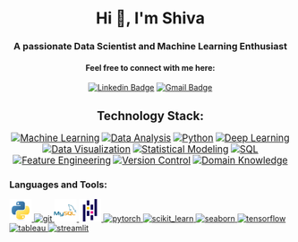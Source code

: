 
<h1 align="center">Hi 👋, I'm Shiva</h1>
<h3 align="center">A passionate Data Scientist and Machine Learning Enthusiast</h3>


<h4 align="center">Feel free to connect with me here:</h4>


<div align="center">

[![Linkedin Badge](https://img.shields.io/badge/linkedin-181825?style=for-the-badge&logo=linkedin&logoColor=0A66C2&link=https://www.linkedin.com/in/shiva8874)](https://www.linkedin.com/in/shiva8874)
[![Gmail Badge](https://img.shields.io/badge/gmail-181825?style=for-the-badge&logo=gmail&logoColor=EA4335&link=mailto:learningdsiiit@gmail.com)](mailto:learningdsiiit@gmail.com)


## Technology Stack:

<span style="font-size: 1.2em;">[![Machine Learning](https://img.shields.io/badge/Machine%20Learning-Expert-brightgreen)](https://your-link-here)</span>
<span style="font-size: 1.2em;">[![Data Analysis](https://img.shields.io/badge/Data%20Analysis-Proficient-blue)](https://your-link-here)</span>
<span style="font-size: 1.2em;">[![Python](https://img.shields.io/badge/Python-Advanced-orange)](https://your-link-here)</span>
<span style="font-size: 1.2em;">[![Deep Learning](https://img.shields.io/badge/Deep%20Learning-Skilled-yellow)](https://your-link-here)</span>
<span style="font-size: 1.2em;">[![Data Visualization](https://img.shields.io/badge/Data%20Visualization-Proficient-brightblue)](https://your-link-here)</span>
<span style="font-size: 1.2em;">[![Statistical Modeling](https://img.shields.io/badge/Statistical%20Modeling-Knowledgeable-lightgrey)](https://your-link-here)</span>
<span style="font-size: 1.2em;">[![SQL](https://img.shields.io/badge/SQL-Competent-blueviolet)](https://your-link-here)</span>
<span style="font-size: 1.2em;">[![Feature Engineering](https://img.shields.io/badge/Feature%20Engineering-Expert-brightgreen)](https://your-link-here)</span>
<span style="font-size: 1.2em;">[![Version Control](https://img.shields.io/badge/Version%20Control-Proficient-blue)](https://your-link-here)</span>
<span style="font-size: 1.2em;">[![Domain Knowledge](https://img.shields.io/badge/Domain%20Knowledge-Strong-lightblue)](https://your-link-here)</span>

<h3 align="left">Languages and Tools:</h3>

<p align="left"> 
    <a href="https://www.python.org" target="_blank" rel="noreferrer"> 
        <img src="https://raw.githubusercontent.com/devicons/devicon/master/icons/python/python-original.svg" alt="python" width="40" height="40"/> 
    </a> 
    <a href="https://git-scm.com/" target="_blank" rel="noreferrer"> 
        <img src="https://www.vectorlogo.zone/logos/git-scm/git-scm-icon.svg" alt="git" width="40" height="40"/> 
    </a> 
    <a href="https://www.mysql.com/" target="_blank" rel="noreferrer"> 
        <img src="https://raw.githubusercontent.com/devicons/devicon/master/icons/mysql/mysql-original-wordmark.svg" alt="mysql" width="40" height="40"/> 
    </a> 
    <a href="https://pandas.pydata.org/" target="_blank" rel="noreferrer"> 
        <img src="https://raw.githubusercontent.com/devicons/devicon/2ae2a900d2f041da66e950e4d48052658d850630/icons/pandas/pandas-original.svg" alt="pandas" width="40" height="40"/> 
    </a> 
    <a href="https://pytorch.org/" target="_blank" rel="noreferrer"> 
        <img src="https://www.vectorlogo.zone/logos/pytorch/pytorch-icon.svg" alt="pytorch" width="40" height="40"/> 
    </a> 
    <a href="https://scikit-learn.org/" target="_blank" rel="noreferrer"> 
        <img src="https://upload.wikimedia.org/wikipedia/commons/0/05/Scikit_learn_logo_small.svg" alt="scikit_learn" width="40" height="40"/> 
    </a> 
    <a href="https://seaborn.pydata.org/" target="_blank" rel="noreferrer"> 
        <img src="https://seaborn.pydata.org/_images/logo-mark-lightbg.svg" alt="seaborn" width="40" height="40"/> 
    </a> 
    <a href="https://www.tensorflow.org" target="_blank" rel="noreferrer"> 
        <img src="https://www.vectorlogo.zone/logos/tensorflow/tensorflow-icon.svg" alt="tensorflow" width="40" height="40"/> 
    </a> 
    <a href="https://www.tableau.com/" target="_blank" rel="noreferrer"> 
        <img src="https://www.vectorlogo.zone/logos/tableau/tableau-icon.svg" alt="tableau" width="40" height="40"/> 
    </a> 
    <a href="https://streamlit.io/" target="_blank" rel="noreferrer"> 
        <img src="https://streamlit.io/images/brand/streamlit-logo-primary-colormark-darktext.png" alt="streamlit" width="100" height="40"/> 
    </a> 
</p>


</div>
